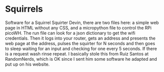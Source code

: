 # Squirrels
Software for a Squirrel Squirter
Devin, there are two files here: a simple web page in HTML without any CSS, and a micropython file to control the RPi picoWH.
The run file can look for a json dictionary to get the wifi credentials.
Then it logs into your router, gets an address and presents the web page at the address, pulses the squirter for N seconds and then goes to sleep waiting for an input and checking for one every 5 seconds.  If there is a request wash rinse repeat.
I basically stole this from Ruiz Santos at RandomNerds, which is OK since I sent him some software he adapted and put up on his website.
